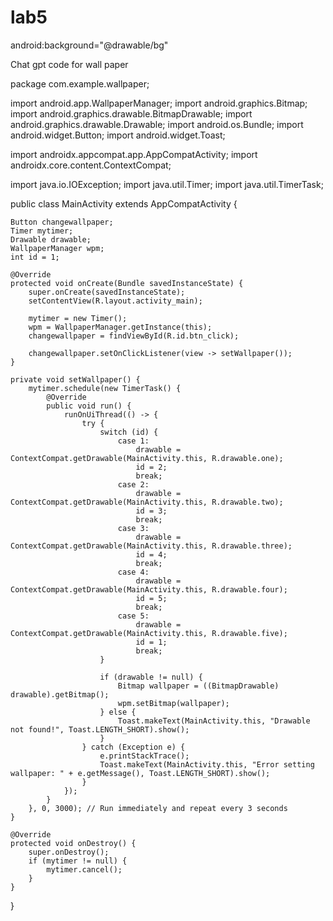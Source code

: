 # lab5
android:background="@drawable/bg"


<uses-permission android:name="android.permission.SET_WALLPAPER"/>


Chat gpt code for wall paper


package com.example.wallpaper;

import android.app.WallpaperManager;
import android.graphics.Bitmap;
import android.graphics.drawable.BitmapDrawable;
import android.graphics.drawable.Drawable;
import android.os.Bundle;
import android.widget.Button;
import android.widget.Toast;

import androidx.appcompat.app.AppCompatActivity;
import androidx.core.content.ContextCompat;

import java.io.IOException;
import java.util.Timer;
import java.util.TimerTask;

public class MainActivity extends AppCompatActivity {

    Button changewallpaper;
    Timer mytimer;
    Drawable drawable;
    WallpaperManager wpm;
    int id = 1;

    @Override
    protected void onCreate(Bundle savedInstanceState) {
        super.onCreate(savedInstanceState);
        setContentView(R.layout.activity_main);

        mytimer = new Timer();
        wpm = WallpaperManager.getInstance(this);
        changewallpaper = findViewById(R.id.btn_click);

        changewallpaper.setOnClickListener(view -> setWallpaper());
    }

    private void setWallpaper() {
        mytimer.schedule(new TimerTask() {
            @Override
            public void run() {
                runOnUiThread(() -> {
                    try {
                        switch (id) {
                            case 1:
                                drawable = ContextCompat.getDrawable(MainActivity.this, R.drawable.one);
                                id = 2;
                                break;
                            case 2:
                                drawable = ContextCompat.getDrawable(MainActivity.this, R.drawable.two);
                                id = 3;
                                break;
                            case 3:
                                drawable = ContextCompat.getDrawable(MainActivity.this, R.drawable.three);
                                id = 4;
                                break;
                            case 4:
                                drawable = ContextCompat.getDrawable(MainActivity.this, R.drawable.four);
                                id = 5;
                                break;
                            case 5:
                                drawable = ContextCompat.getDrawable(MainActivity.this, R.drawable.five);
                                id = 1;
                                break;
                        }

                        if (drawable != null) {
                            Bitmap wallpaper = ((BitmapDrawable) drawable).getBitmap();
                            wpm.setBitmap(wallpaper);
                        } else {
                            Toast.makeText(MainActivity.this, "Drawable not found!", Toast.LENGTH_SHORT).show();
                        }
                    } catch (Exception e) {
                        e.printStackTrace();
                        Toast.makeText(MainActivity.this, "Error setting wallpaper: " + e.getMessage(), Toast.LENGTH_SHORT).show();
                    }
                });
            }
        }, 0, 3000); // Run immediately and repeat every 3 seconds
    }

    @Override
    protected void onDestroy() {
        super.onDestroy();
        if (mytimer != null) {
            mytimer.cancel();
        }
    }
}
